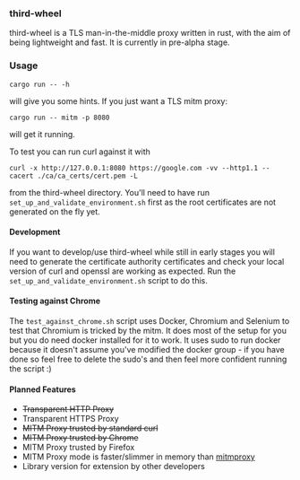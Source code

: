### third-wheel
third-wheel is a TLS man-in-the-middle proxy written in rust, with the aim of being lightweight and fast. It is currently in pre-alpha stage.

### Usage
```
cargo run -- -h
```
will give you some hints. If you just want a TLS mitm proxy:
```
cargo run -- mitm -p 8080
```
will get it running.

To test you can run curl against it with
```
curl -x http://127.0.0.1:8080 https://google.com -vv --http1.1 --cacert ./ca/ca_certs/cert.pem -L
```
from the third-wheel directory. You'll need to have run `set_up_and_validate_environment.sh` first as the root certificates are not generated on the fly yet.

#### Development
If you want to develop/use third-wheel while still in early stages you will need to generate the certificate authority certificates and check your local version of curl and openssl are working as expected. Run the `set_up_and_validate_environment.sh` script to do this.

#### Testing against Chrome
The `test_against_chrome.sh` script uses Docker, Chromium and Selenium to test that Chromium is tricked by the mitm. It does most of the setup for you but you do need docker installed for it to work. It uses sudo to run docker because it doesn't assume you've modified the docker group - if you have done so feel free to delete the sudo's and then feel more confident running the script :)

#### Planned Features
* ~~Transparent HTTP Proxy~~
* Transparent HTTPS Proxy
* ~~MITM Proxy trusted by standard curl~~
* ~~MITM Proxy trusted by Chrome~~
* MITM Proxy trusted by Firefox
* MITM Proxy mode is faster/slimmer in memory than [mitmproxy](https://github.com/mitmproxy/mitmproxy)
* Library version for extension by other developers
